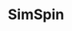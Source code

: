 ---
title: SimSpin
layout: default
filename: docs/write_simspin_files.md
navigation:
  - title: Home
    url: /
  - title: Documentation
    url: documentation
  - title: 1. make_simspin_file()
    url: docs/make_simspin_file
  - title: 2. telescope()
    url: docs/telescope
  - title: 3. observing_strategy()
    url: docs/observing_strategy
  - title: 4. build_datacube()
    url: docs/build_datacube
  - title: 5. write_simspin_fits()
    url: docs/write_simspin_fits
---
